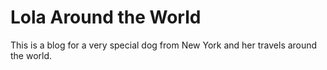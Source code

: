 # Lola Around the World

This is a blog for a very special dog from New York and her travels around the world. 
